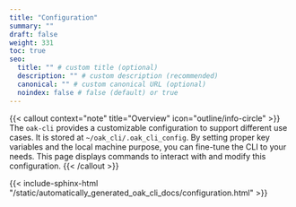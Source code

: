 ```yaml
---
title: "Configuration"
summary: ""
draft: false
weight: 331
toc: true
seo:
  title: "" # custom title (optional)
  description: "" # custom description (recommended)
  canonical: "" # custom canonical URL (optional)
  noindex: false # false (default) or true
---
```


{{< callout context="note" title="Overview" icon="outline/info-circle" >}}
  The `oak-cli` provides a customizable configuration to support different use cases.
  It is stored at `~/oak_cli/.oak_cli_config`.
  By setting proper key variables and the local machine purpose, you can fine-tune the CLI to your needs.
  This page displays commands to interact with and modify this configuration.
{{< /callout >}}

{{< include-sphinx-html "/static/automatically_generated_oak_cli_docs/configuration.html" >}}
